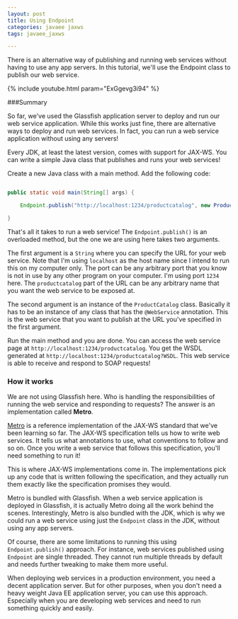 ```yaml
---           
layout: post
title: Using Endpoint
categories: javaee jaxws
tags: javaee_jaxws

---
```


There is an alternative way of publishing and running web services without having to use any app servers. In this tutorial, we'll use the Endpoint class to publish our web service.

{% include youtube.html param="ExGgevg3i94" %}

###Summary

So far, we've used the Glassfish application server to deploy and run our web service application. While this works just fine, there are alternative ways to deploy and run web services. In fact, you can run a web service application without using any servers!

Every JDK, at least the latest version, comes with support for JAX-WS. You can write a simple Java class that publishes and runs your web services!

Create a new Java class with a main method. Add the following code:

``` java

public static void main(String[] args) {

	Endpoint.publish("http://localhost:1234/productcatalog", new ProductCatalog());

}

```

That's all it takes to run a web service! The `Endpoint.publish()` is an overloaded method, but the one we are using here takes two arguments. 

The first argument is a `String` where you can specify the URL for your web service. Note that I'm using `localhost` as the host name since I intend to run this on my computer only. The port can be any arbitrary port that you know is not in use by any other program on your computer. I'm using port `1234` here. The `productcatalog` part of the URL can be any arbitrary name that you want the web service to be exposed at.

The second argument is an instance of the `ProductCatalog` class. Basically it has to be an instance of any class that has the `@WebService` annotation. This is the web service that you want to publish at the URL you've specified in the first argument.

Run the main method and you are done. You can access the web service page at `http://localhost:1234/productcatalog`. You get the WSDL generated at `http://localhost:1234/productcatalog?WSDL`. This web service is able to receive and respond to SOAP requests!

### How it works

We are not using Glassfish here. Who is handling the responsibilities of running the web service and responding to requests? The answer is an implementation called **Metro**.

<a href="https://metro.java.net" target="_blank">Metro</a> is a reference implementation of the JAX-WS standard that we've been learning so far. The JAX-WS specification tells us how to write web services. It tells us what annotations to use, what conventions to follow and so on. Once you write a web service that follows this specification, you'll need something to run it!

This is where JAX-WS implementations come in. The implementations pick up any code that is written following the specification, and they actually run them exactly like the specification promises they would.  

Metro is bundled with Glassfish. When a web service application is deployed in Glassfish, it is actually Metro doing all the work behind the scenes. Interestingly, Metro is also bundled with the JDK, which is why we could run a web service using just the `Endpoint` class in the JDK, without using any app servers.

Of course, there are some limitations to running this using `Endpoint.publish()` approach. For instance, web services published using `Endpoint` are single threaded. They cannot run multiple threads by default and needs further tweaking to make them more useful.

When deploying web services in a production environment, you need a decent application server. But for other purposes, when you don't need a heavy weight Java EE application server, you can use this approach. Especially when you are developing web services and need to run something quickly and easily.